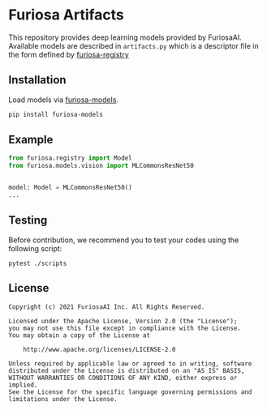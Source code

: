 Furiosa Artifacts
=================

This repository provides deep learning models provided by FuriosaAI. Available models are described in `artifacts.py` which is a descriptor file in the form defined by [furiosa-registry](https://github.com/furiosa-ai/furiosa-sdk/tree/main/python/furiosa-registry/)

## Installation

Load models via [furiosa-models](https://github.com/furiosa-ai/furiosa-sdk/tree/main/python/furiosa-models).

```sh
pip install furiosa-models
```

## Example

```python
from furiosa.registry import Model
from furiosa.models.vision import MLCommonsResNet50


model: Model = MLCommonsResNet50()
...
```

## Testing
Before contribution, we recommend you to test your codes using the following script:
```
pytest ./scripts
```

## License

```
Copyright (c) 2021 FuriosaAI Inc. All Rights Reserved.

Licensed under the Apache License, Version 2.0 (the "License");
you may not use this file except in compliance with the License.
You may obtain a copy of the License at

    http://www.apache.org/licenses/LICENSE-2.0

Unless required by applicable law or agreed to in writing, software
distributed under the License is distributed on an "AS IS" BASIS,
WITHOUT WARRANTIES OR CONDITIONS OF ANY KIND, either express or implied.
See the License for the specific language governing permissions and
limitations under the License.
```
